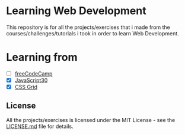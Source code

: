 # Learning Web Development

This repository is for all the projects/exercises that i made from the courses/challenges/tutorials i took in order to learn Web Development.

# Learning from

- [ ] [freeCodeCamp](/freecodecamp/README.md)
- [x] [JavaScript30](/javascript30/README.md)
- [x] [CSS Grid](/css-grid/README.md)

## License

All the projects/exercises is licensed under the MIT License - see the [LICENSE.md](LICENSE.md) file for details.